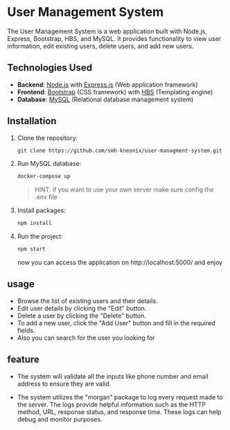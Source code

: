 # User Management System

The User Management System is a web application built with Node.js, Express, Bootstrap, HBS, and MySQL. It provides functionality to view user information, edit existing users, delete users, and add new users.

## Technologies Used

- **Backend**: [Node.js](https://nodejs.org/en) with [Express.js](https://www.npmjs.com/package/express) (Web application framework)
- **Frontend**: [Bootstrap](https://getbootstrap.com/) (CSS framework) with [HBS](https://www.npmjs.com/package/has) (Templating engine)
- **Database**: [MySQL](https://www.npmjs.com/package/mysql) (Relational database management system)

## Installation

1. Clone the repository:

    ```bash
    git clone https://github.com/smh-kneonix/user-managment-system.git
    ```
2. Run MySQL database:

    ```bash
    docker-compose up
    ```

    > HINT: if you want to use your own server make sure config the .env file

3. Install packages:

    ```bash
    npm install
    ```

4. Run the project:


    ```bash
    npm start
    ```
    now you can access the application on http://localhost:5000/ and enjoy

## usage

- Browse the list of existing users and their details.
- Edit user details by clicking the "Edit" button.
- Delete a user by clicking the "Delete" button.
- To add a new user, click the "Add User" button and fill in the required fields.
- Also you can search for the user you looking for

## feature 

- The system will validate all the inputs like phone number and email address to ensure they are valid.

- The system utilizes the "morgan" package to log every request made to the server. The logs provide helpful information such as the HTTP method, URL, response status, and response time. These logs can help debug and monitor purposes.
